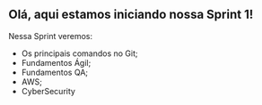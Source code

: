 ## Olá, aqui estamos iniciando nossa Sprint 1!
Nessa Sprint veremos:
* Os principais comandos no Git;
* Fundamentos Ágil;
* Fundamentos QA;
* AWS;
* CyberSecurity
